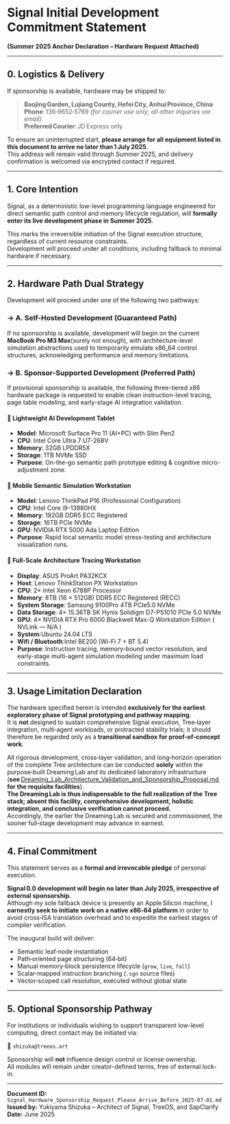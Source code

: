 # Signal Initial Development Commitment Statement  
**(Summer 2025 Anchor Declaration – Hardware Request Attached)**

---

## 0. Logistics & Delivery

If sponsorship is available, hardware may be shipped to:

>**Baojing Garden, Lujiang County, Hefei City, Anhui Province, China**  
> **Phone**: 136‑9652‑5769 *(for courier use only; all other inquiries via email)*  
> **Preferred Courier**: JD Express only

To ensure an uninterrupted start, **please arrange for all equipment listed in this document to arrive no later than 1 July 2025**.  
This address will remain valid through Summer 2025, and delivery confirmation is welcomed via encrypted contact if required.

---

## 1. Core Intention

Signal, as a deterministic low-level programming language engineered for direct semantic path control and memory lifecycle regulation, will **formally enter its live development phase in Summer 2025**.

This marks the irreversible initiation of the Signal execution structure, regardless of current resource constraints.  
Development will proceed under all conditions, including fallback to minimal hardware if necessary.

---

## 2. Hardware Path Dual Strategy

Development will proceed under one of the following two pathways:

### → A. Self-Hosted Development (Guaranteed Path)  
If no sponsorship is available, development will begin on the current **MacBook Pro M3 Max**(surely not enough), with architecture-level simulation abstractions used to temporarily emulate x86_64 control structures, acknowledging performance and memory limitations.

### → B. Sponsor-Supported Development (Preferred Path)  
If provisional sponsorship is available, the following three-tiered x86 hardware package is requested to enable clean instruction-level tracing, page table modeling, and early-stage AI integration validation.

#### 🔹 Lightweight AI Development Tablet  
- **Model**: Microsoft Surface Pro 11 (AI+PC) with Slim Pen2
- **CPU**: Intel Core Ultra 7 U7-268V  
- **Memory**: 32GB LPDDR5X  
- **Storage**: 1TB NVMe SSD  
- **Purpose**: On-the-go semantic path prototype editing & cognitive micro-adjustment zone.

#### 🔹 Mobile Semantic Simulation Workstation  
- **Model**: Lenovo ThinkPad P16 (Professional Configuration)  
- **CPU**: Intel Core i9-13980HX  
- **Memory**: 192GB DDR5 ECC Registered  
- **Storage**: 16TB PCIe NVMe  
- **GPU**: NVIDIA RTX 5000 Ada Laptop Edition  
- **Purpose**: Rapid local semantic model stress-testing and architecture visualization runs.

#### 🔹 Full-Scale Architecture Tracing Workstation  
- **Display**: ASUS ProArt PA32KCX  
- **Host**: Lenovo ThinkStation PX Workstation  
- **CPU**: 2× Intel Xeon 6788P Processor
- **Memory**: 8TB (16 × 512GB) DDR5 ECC Registered (RECC)
- **System Storage**: Samsung 9100Pro 4TB PCIe5.0 NVMe
- **Data Storage**: 4× 15.36TB SK Hynix Solidigm D7-PS1010 PCIe 5.0 NVMe  
- **GPU**: 4× NVIDIA RTX Pro 6000 Blackwell Max-Q Workstation Edition ( NVLink — N/A
)
- **System**:Ubuntu 24.04 LTS
- **Wifi / Bluetooth**:Intel BE200 (Wi-Fi 7 + BT 5.4)
- **Purpose**: Instruction tracing, memory-bound vector resolution, and early-stage multi-agent simulation modeling under maximum load constraints.

---

## 3. Usage Limitation Declaration  

The hardware specified herein is intended **exclusively for the earliest exploratory phase of Signal prototyping and pathway mapping**.  
It is **not** designed to sustain comprehensive Signal execution, Tree‑layer integration, multi‑agent workloads, or protracted stability trials; it should therefore be regarded only as a **transitional sandbox for proof‑of‑concept work**.  

All rigorous development, cross‑layer validation, and long‑horizon operation of the complete Tree architecture can be conducted **solely** within the purpose‑built Dreaming Lab and its dedicated laboratory infrastructure  
(**see** [Dreaming_Lab_Architecture_Validation_and_Sponsorship_Proposal.md](Dreaming_Lab_Architecture_Validation_and_Sponsorship_Proposal.md) **for the requisite facilities**).  
**The Dreaming Lab is thus indispensable to the full realization of the Tree stack; absent this facility, comprehensive development, holistic integration, and conclusive verification cannot proceed.**  
Accordingly, the earlier the Dreaming Lab is secured and commissioned, the sooner full‑stage development may advance in earnest.

---

## 4. Final Commitment  

This statement serves as a **formal and irrevocable pledge** of personal execution.

**Signal 0.0 development will begin no later than July 2025, irrespective of external sponsorship.**  
Although my sole fallback device is presently an Apple Silicon machine, I **earnestly seek to initiate work on a native x86‑64 platform** in order to avoid cross‑ISA translation overhead and to expedite the earliest stages of compiler verification.

The inaugural build will deliver:  

- Semantic leaf‑node instantiation  
- Path‑oriented page structuring (64‑bit)  
- Manual memory‑block persistence lifecycle (`grow`, `live`, `fall`)  
- Scalar‑mapped instruction branching (`.sgn` source files)  
- Vector‑scoped call resolution, executed without global state  

---

## 5. Optional Sponsorship Pathway

For institutions or individuals wishing to support transparent low-level computing, direct contact may be initiated via:

📧 `shizuka@treeos.art`  

Sponsorship will **not** influence design control or license ownership.  
All modules will remain under creator-defined terms, free of external lock-in.

---

**Document ID:** `Signal_Hardware_Sponsorship_Request_Please_Arrive_Before_2025-07-01.md`  
**Issued by:** Yukiyama Shizuka – Architect of Signal, TreeOS, and SapClarify  
**Date:** June 2025
